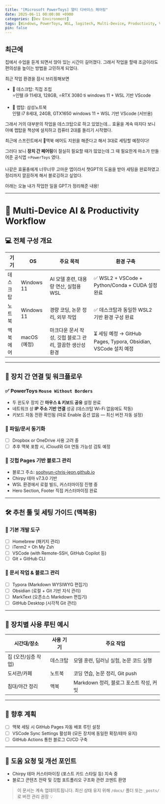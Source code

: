 ```yaml
---
title: "[Microsoft PowerToys] 멀티 디바이스 페어링"
date: 2025-06-11 00:00:00 +0900
categories: [Dev Environment]
tags: [Windows, PowerToys, WSL, logitech, Multi-Device, Productivity, VSCode]
pin: false
---
```


## 최근에
집에서 수업을 듣게 되면서 앉아 있는 시간이 길어졌다. 그래서 작업을 할때 조금이라도 편의성을 높이는 방법을 고민하게 되었다. 

최근 작업 환경을 잠시 브리핑해보면 
- 🔧 데스크탑: 직접 조립  
⭐인텔 i9 11세대, 128GB, ⭐RTX 3080 ti 
windows 11 + WSL 기반 VScode

- 🔧 랩탑: 삼성노트북  
인텔 i7 8세대, 24GB, GTX1650 
windows 11 + WSL 기반 VScode (서브용)

그래서 거의 대부분의 작업을 데스크탑으로 하고 있었는데... 효율을 계속 따지다 보니 아예 랩탑을 책상에 설치하고 컴퓨터 2대를 돌리기 시작했다.

최근에 스프린트에서 🔧맥북 에어도 지원을 해준다고 해서 3대로 세팅할 예정이다!

그러다 보니 **장치 간 페어링**이 절실히 필요할 때가 많았는데 그 때 필요한게 마소가 만들어준 공식앱 ⭐`PowerToys` 였다.

나같은 효율충에게 너무너무 고마운 앱이라서 챗GPT의 도움을 받아 세팅을 완료하였고 정리까지 깔끔하게 해서 블로깅하고 싶었다.

아래는 오늘 내가 작업한 일을 GPT가 정리해준 내용!

--- 

# 🧠 Multi-Device AI & Productivity Workflow 

## 💻 전체 구성 개요

| 기기 | OS | 주요 목적 | 환경 구축 |
|------|----|-----------|------------|
| 데스크탑 | Windows 11 | AI 모델 훈련, 대용량 연산, 실험용 WSL | ✅ WSL2 + VSCode + Python/Conda + CUDA 설정 완료 |
| 노트북 | Windows 11 | 경량 코딩, 논문 정리, 외부 작업 | ✅ 데스크탑과 동일한 WSL2 기반 환경 구성 완료 |
| 맥북 에어 | macOS (예정) | 마크다운 문서 작성, 깃헙 블로그 관리, 깔끔한 생산성 환경 | ⏳ 세팅 예정 → GitHub Pages, Typora, Obsidian, VSCode 설치 예정 |

---

## 🔀 장치 간 연결 및 워크플로우

### ✅ PowerToys `Mouse Without Borders`

- 두 윈도우 장치 간 **마우스 & 키보드 공유** 설정 완료
- 네트워크 상 **IP 주소 기반 연결** 성공 (데스크탑 Wi-Fi 없음에도 작동)
- 키보드 자동 전환 확인됨 (따로 Enable 옵션 없음 — 최신 버전 자동 설정)

### 📎 파일/문서 동기화

- [ ] Dropbox or OneDrive 사용 고려 중
- [ ] 추후 맥북 포함 시, iCloud와 Git 연동 가능성 검토 예정

### 📝 깃헙 Pages 기반 블로그 관리

- 블로그 주소: [soohyun-chris-jeon.github.io](https://soohyun-chris-jeon.github.io/)
- Chirpy 테마 v7.3.0 기반
- WSL 환경에서 로컬 빌드, 커스터마이징 진행 중
- Hero Section, Footer 직접 커스터마이징 완료

---

## 🛠 추천 툴 및 세팅 가이드 (맥북용)

### 🔧 기본 개발 도구

- [ ] Homebrew (패키지 관리)
- [ ] iTerm2 + Oh My Zsh
- [ ] VSCode (with Remote-SSH, GitHub Copilot 등)
- [ ] Git + GitHub CLI

### 📝 문서 작업 & 블로그 관리

- [ ] Typora (Markdown WYSIWYG 편집기)
- [ ] Obsidian (로컬 + Git 기반 지식 관리)
- [ ] MarkText (오픈소스 Markdown 편집기)
- [ ] GitHub Desktop (시각적 Git 관리)

---

## 🔄 장치별 사용 루틴 예시

| 시간대/장소 | 사용 기기 | 주요 작업 |
|-------------|-----------|-----------|
| 집 (오전/심층 작업) | 데스크탑 | 모델 훈련, 딥러닝 실험, 논문 코드 실행 |
| 도서관/카페 | 노트북 | 코딩 연습, 논문 정리, Git push |
| 침대/야간 정리 | 맥북 | Markdown 정리, 블로그 포스트 작성, 커밋 |

---

## 🔮 향후 계획

- [ ] 맥북 세팅 시 GitHub Pages 자동 배포 루틴 설정
- [ ] VSCode Sync Settings 활성화 (모든 장치에 동일한 확장/테마 유지)
- [ ] GitHub Actions 통한 블로그 CI/CD 구축

---

## 🙏 도움 요청 및 개선 포인트

- Chirpy 테마 커스터마이징 (포스트 카드 스타일 등) 지속 중
- 블로그 콘텐츠 전략 및 깃헙 포트폴리오 구조화 관련 코멘트 환영

> 이 문서는 계속 업데이트됩니다. 최신 상태 유지 위해 `/docs/` 폴더 또는 `_posts/`로 버전 관리 권장 💡

